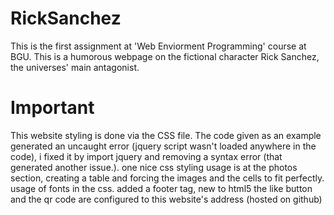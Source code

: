 # RickSanchez
This is the first assignment at 'Web Enviorment Programming' course at BGU.
This is a humorous webpage on the fictional character Rick Sanchez, the universes' main antagonist.
# Important
This website styling is done via the CSS file.
The code given as an example generated an uncaught error (jquery script wasn't loaded anywhere in the code), i fixed it by import jquery and removing a syntax error (that generated another issue.).
one nice css styling usage is at the photos section, creating a table and forcing the images and the cells to fit perfectly.
usage of fonts in the css.
added a footer tag, new to html5
the like button and the qr code are configured to this website's address (hosted on github)


 

